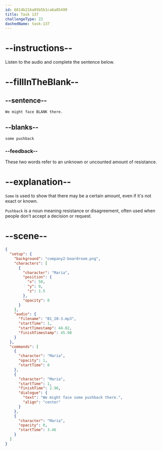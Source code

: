 ```yaml
---
id: 6814b216a05b5b1ca6a05499
title: Task 137
challengeType: 22
dashedName: task-137
---
```


<!-- (Audio) Maria: We might face some pushback there. -->

# --instructions--

Listen to the audio and complete the sentence below.

# --fillInTheBlank--

## --sentence--

`We might face BLANK there.`

## --blanks--

`some pushback`

### --feedback--

These two words refer to an unknown or uncounted amount of resistance.

# --explanation--

`Some` is used to show that there may be a certain amount, even if it's not exact or known.

`Pushback` is a noun meaning resistance or disagreement, often used when people don't accept a decision or request.

# --scene--

```json
{
  "setup": {
    "background": "company2-boardroom.png",
    "characters": [
      {
        "character": "Maria",
        "position": {
          "x": 50,
          "y": 0,
          "z": 1.5
        },
        "opacity": 0
      }
    ],
    "audio": {
      "filename": "B1_20-3.mp3",
      "startTime": 1,
      "startTimestamp": 44.02,
      "finishTimestamp": 45.98
    }
  },
  "commands": [
    {
      "character": "Maria",
      "opacity": 1,
      "startTime": 0
    },
    {
      "character": "Maria",
      "startTime": 1,
      "finishTime": 2.96,
      "dialogue": {
        "text": "We might face some pushback there.",
        "align": "center"
      }
    },
    {
      "character": "Maria",
      "opacity": 0,
      "startTime": 3.46
    }
  ]
}
```
